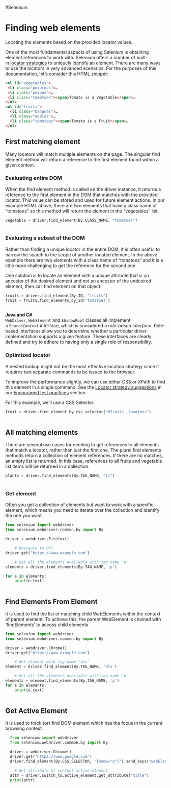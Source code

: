 #Selenium 
# Finding web elements
Locating the elements based on the provided locator values.

One of the most fundamental aspects of using Selenium is obtaining element references to work with. Selenium offers a number of built-in [locator strategies](https://www.selenium.dev/documentation/webdriver/elements/locators/) to uniquely identify an element. There are many ways to use the locators in very advanced scenarios. For the purposes of this documentation, let’s consider this HTML snippet:

```html
<ol id="vegetables">
 <li class="potatoes">…
 <li class="onions">…
 <li class="tomatoes"><span>Tomato is a Vegetable</span>…
</ol>
<ul id="fruits">
  <li class="bananas">…
  <li class="apples">…
  <li class="tomatoes"><span>Tomato is a Fruit</span>…
</ul>
```

## First matching element[](https://www.selenium.dev/documentation/webdriver/elements/finders/#first-matching-element)

Many locators will match multiple elements on the page. The singular find element method will return a reference to the first element found within a given context.

### Evaluating entire DOM[](https://www.selenium.dev/documentation/webdriver/elements/finders/#evaluating-entire-dom)

When the find element method is called on the driver instance, it returns a reference to the first element in the DOM that matches with the provided locator. This value can be stored and used for future element actions. In our example HTML above, there are two elements that have a class name of “tomatoes” so this method will return the element in the “vegetables” list.

```python
vegetable = driver.find_element(By.CLASS_NAME, "tomatoes")
  
```

### Evaluating a subset of the DOM[](https://www.selenium.dev/documentation/webdriver/elements/finders/#evaluating-a-subset-of-the-dom)

Rather than finding a unique locator in the entire DOM, it is often useful to narrow the search to the scope of another located element. In the above example there are two elements with a class name of “tomatoes” and it is a little more challenging to get the reference for the second one.

One solution is to locate an element with a unique attribute that is an ancestor of the desired element and not an ancestor of the undesired element, then call find element on that object:

```python
fruits = driver.find_element(By.ID, "fruits")
fruit = fruits.find_elements_by_id("tomatoes")
  
```

**Java and C#**  
`WebDriver`, `WebElement` and `ShadowRoot` classes all implement a `SearchContext` interface, which is considered a _role-based interface_. Role-based interfaces allow you to determine whether a particular driver implementation supports a given feature. These interfaces are clearly defined and try to adhere to having only a single role of responsibility.

### Optimized locator[](https://www.selenium.dev/documentation/webdriver/elements/finders/#optimized-locator)

A nested lookup might not be the most effective location strategy since it requires two separate commands to be issued to the browser.

To improve the performance slightly, we can use either CSS or XPath to find this element in a single command. See the [Locator strategy suggestions](https://www.selenium.dev/documentation/test_practices/encouraged/locators/) in our [Encouraged test practices](https://www.selenium.dev/documentation/test_practices/encouraged/) section.

For this example, we’ll use a CSS Selector:

```python
fruit = driver.find_element_by_css_selector("#fruits .tomatoes")
  
```

## All matching elements[](https://www.selenium.dev/documentation/webdriver/elements/finders/#all-matching-elements)

There are several use cases for needing to get references to all elements that match a locator, rather than just the first one. The plural find elements methods return a collection of element references. If there are no matches, an empty list is returned. In this case, references to all fruits and vegetable list items will be returned in a collection.

```python
plants = driver.find_elements(By.TAG_NAME, "li")
  
```

### Get element[](https://www.selenium.dev/documentation/webdriver/elements/finders/#get-element)

Often you get a collection of elements but want to work with a specific element, which means you need to iterate over the collection and identify the one you want.

```python
from selenium import webdriver
from selenium.webdriver.common.by import By

driver = webdriver.Firefox()

    # Navigate to Url
driver.get("https://www.example.com")

    # Get all the elements available with tag name 'p'
elements = driver.find_elements(By.TAG_NAME, 'p')

for e in elements:
    print(e.text)
  
```

## Find Elements From Element[](https://www.selenium.dev/documentation/webdriver/elements/finders/#find-elements-from-element)

It is used to find the list of matching child WebElements within the context of parent element. To achieve this, the parent WebElement is chained with ‘findElements’ to access child elements

```python
from selenium import webdriver
from selenium.webdriver.common.by import By

driver = webdriver.Chrome()
driver.get("https://www.example.com")

    # Get element with tag name 'div'
element = driver.find_element(By.TAG_NAME, 'div')

    # Get all the elements available with tag name 'p'
elements = element.find_elements(By.TAG_NAME, 'p')
for e in elements:
    print(e.text)
  
```

## Get Active Element[](https://www.selenium.dev/documentation/webdriver/elements/finders/#get-active-element)

It is used to track (or) find DOM element which has the focus in the current browsing context.

```python
  from selenium import webdriver
  from selenium.webdriver.common.by import By

  driver = webdriver.Chrome()
  driver.get("https://www.google.com")
  driver.find_element(By.CSS_SELECTOR, '[name="q"]').send_keys("webElement")

    # Get attribute of current active element
  attr = driver.switch_to.active_element.get_attribute("title")
  print(attr)
  
```

